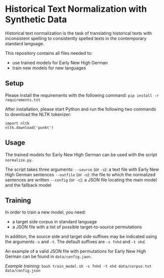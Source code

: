 # Historical Text Normalization with Synthetic Data

Historical text normalization is the task of translating historical texts
with inconsistent spelling to consistently spelled texts in the contemporary
standard language.

This repository contains all files needed to:
- use trained models for Early New High German
- train new models for new languages

## Setup
Please install the requirements with the following command:
`pip install -r requirements.txt`

After installation, please start Python and run the following
two commands to download the NLTK tokenizer:
```
import nltk
nltk.download('punkt')
```

## Usage
The trained models for Early New High German can be used
with the script `normalize.py`.

The script takes three arguments:
`--source` (or `-s`): a text file with Early New High German sentences
`--outfile` (or `-o`): the file to which the normalized sentences are written
`--config` (or `-c`): a JSON file locating the main model and the fallback model


## Training
In order to train a new model, you need:
- a target side corpus in standard language
- a JSON file with a list of possible target-to-source permutations

In addition, the source side and target side suffixes may be indicated
using the arguments `-s` and `-t`.
The default suffixes are `-s fnhd` and `-t nhd`.

An example of a valid JSON file with permutations for Early New High German
can be found in `data/config.jaon`.

_Example training:_
`bash train_model.sh -s fnhd -t nhd data/corpus.txt data/config.json`
